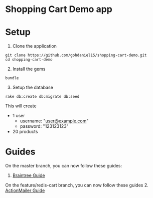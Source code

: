 # Shopping Cart Demo app

# Setup
1. Clone the application
```
git clone https://github.com/gohdaniel15/shopping-cart-demo.git
cd shopping-cart-demo
```

2. Install the gems
```
bundle
```

3. Setup the database
```
rake db:create db:migrate db:seed
```

This will create
- 1 user
  - username: "user@example.com"
  - password: "123123123"
- 20 products

# Guides

On the master branch, you can now follow these guides:

1. [Braintree Guide](https://gist.github.com/gohdaniel15/84f379aa05c16d28bbc2f42dd534f911)

On the feature/redis-cart branch, you can now follow these guides
2. [ActionMailer Guide](https://gist.github.com/gohdaniel15/57bb06f5046e9be8cba6bd0ee38a9c04)
